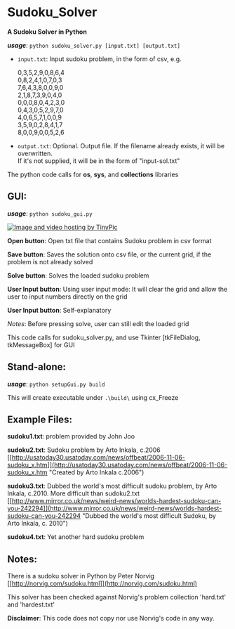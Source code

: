 Sudoku_Solver
=============================

**A Sudoku Solver in Python**

***usage***: `python sudoku_solver.py [input.txt] [output.txt]`

* `input.txt`: Input sudoku problem, in the form of csv, e.g.

    0,3,5,2,9,0,8,6,4  
    0,8,2,4,1,0,7,0,3  
    7,6,4,3,8,0,0,9,0  
    2,1,8,7,3,9,0,4,0  
    0,0,0,8,0,4,2,3,0  
    0,4,3,0,5,2,9,7,0  
    4,0,6,5,7,1,0,0,9  
    3,5,9,0,2,8,4,1,7  
    8,0,0,9,0,0,5,2,6  


* `output.txt`: Optional. Output file. If the filename already exists, it will be overwritten.  
If it's not supplied, it will be in the form of "input-sol.txt"

The python code calls for **os**, **sys**, and **collections** libraries

## GUI: ##

***usage***: `python sudoku_gui.py`

<a href="http://tinypic.com?ref=29wsjd2" target="_blank"><img src="http://i62.tinypic.com/29wsjd2.png" border="0" alt="Image and video hosting by TinyPic"></a>

**Open button**: Open txt file that contains Sudoku problem in csv format

**Save button**: Saves the solution onto csv file, or the current grid, if the problem is not already solved

**Solve button**: Solves the loaded sudoku problem

**User Input button**: Using user input mode: It will clear the grid and allow the user to input numbers directly on the grid

**User Input button**: Self-explanatory

*Notes*: Before pressing solve, user can still edit the loaded grid

This code calls for sudoku_solver.py, and use Tkinter [tkFileDialog, tkMessageBox] for GUI

## Stand-alone: ##

***usage***: `python setupGui.py build`

This will create executable under `.\build\` using cx_Freeze


## Example Files: ##

**sudoku1.txt**: problem provided by John Joo

**sudoku2.txt**: Sudoku problem by Arto Inkala, c.2006 
[[http://usatoday30.usatoday.com/news/offbeat/2006-11-06-sudoku_x.htm]](http://usatoday30.usatoday.com/news/offbeat/2006-11-06-sudoku_x.htm "Created by Arto Inkala c.2006")

**sudoku3.txt**: Dubbed the world's most difficult sudoku problem, by Arto Inkala, c.2010. More difficult than sudoku2.txt [[http://www.mirror.co.uk/news/weird-news/worlds-hardest-sudoku-can-you-242294]](http://www.mirror.co.uk/news/weird-news/worlds-hardest-sudoku-can-you-242294 "Dubbed the world's most difficult Sudoku, by Arto Inkala, c. 2010")

**sudoku4.txt**: Yet another hard sudoku problem


## Notes: ##

There is a sudoku solver in Python by Peter Norvig [[http://norvig.com/sudoku.html]](http://norvig.com/sudoku.html)

This solver has been checked against Norvig's problem collection 'hard.txt' and 'hardest.txt'

**Disclaimer**: This code does not copy nor use Norvig's code in any way.

